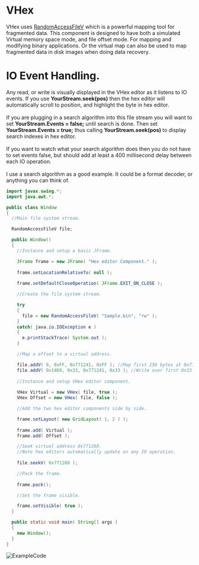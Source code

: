# VHex

VHex uses [RandomAccessFileV](https://github.com/Recoskie/RandomAccessFileV) which is a powerful mapping tool for fragmented data. This component is designed to have both a simulated Virtual memory space mode, and file offset mode. For mapping and modifying binary applications. Or the virtual map can also be used to map fragmented data in disk images when doing data recovery.

# IO Event Handling.

Any read, or write is visually displayed in the VHex editor as it listens to IO events. If you use **YourStream.seek(pos)** then the hex editor will automatically scroll to position, and highlight the byte in hex editor.
<br /><br />
If you are plugging in a search algorithm into this file stream you will want to set **YourStream.Events = false;** until search is done. Then set **YourStream.Events = true;** thus calling **YourStream.seek(pos)** to display search indexes in hex editor.
<br /><br />
If you want to watch what your search algorithm does then you do not have to set events false, but should add at least a 400 millisecond delay between each IO operation.
<br /><br />
I use a search algorithm as a good example. It could be a format decoder, or anything you can think of.

```java
import javax.swing.*;
import java.awt.*;

public class Window
{
  //Main file system stream.

  RandomAccessFileV file;

  public Window()
  {
    //Instance and setup a basic JFrame.

    JFrame frame = new JFrame( "Hex editor Component." );
    
    frame.setLocationRelativeTo( null );
    
    frame.setDefaultCloseOperation( JFrame.EXIT_ON_CLOSE );

    //Create the file system stream.

    try
    {
      file = new RandomAccessFileV( "Sample.bin", "rw" );
    }
    catch( java.io.IOException e )
    {
      e.printStackTrace( System.out );
    }

    //Map a offset to a virtual address.

    file.addV( 0, 0xFF, 0x771241, 0xFF ); //Map first 256 bytes at 0x771241.
    file.addV( 0x14D0, 0x33, 0x771241, 0x33 ); //Write over first 0x33 bytes from offset 0x14D0.
    
    //Instance and setup VHex editor component.
    
    VHex Virtual = new VHex( file, true );
    VHex Offset = new VHex( file, false );

    //Add the two hex editor components side by side.

    frame.setLayout( new GridLayout( 1, 2 ) );
    
    frame.add( Virtual );
    frame.add( Offset );

    //Seek virtual address 0x771280.
    //Note hex editors automatically update on any IO operation.
    
    file.seekV( 0x771280 );

    //Pack the frame.
    
    frame.pack();

    //Set the frame visible.

    frame.setVisible( true );
  }

  public static void main( String[] args )
  {
    new Window();
  }
}
```

![ExampleCode](ExampleCode.bmp)
